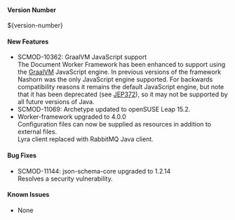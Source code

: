 #### Version Number
${version-number}

#### New Features
- SCMOD-10362: GraalVM JavaScript support  
  The Document Worker Framework has been enhanced to support using the [GraalVM](https://www.graalvm.org/) JavaScript engine.  In previous versions of the framework Nashorn was the only JavaScript engine supported.  For backwards compatibility reasons it remains the default JavaScript engine, but note that it has been deprecated (see [JEP372](https://openjdk.java.net/jeps/372)), so it may not be supported by all future versions of Java.
- SCMOD-11069: Archetype updated to openSUSE Leap 15.2.
- Worker-framework upgraded to 4.0.0  
  Configuration files can now be supplied as resources in addition to external files.  
  Lyra client replaced with RabbitMQ Java client.

#### Bug Fixes
- SCMOD-11144: json-schema-core upgraded to 1.2.14  
  Resolves a security vulnerability. 

#### Known Issues
- None
